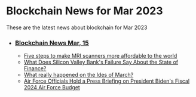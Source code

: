 # Blockchain News for Mar 2023
These are the latest news about blockchain for Mar 2023
- ### [Blockchain News Mar, 15](./15)
    - [Five steps to make MRI scanners more affordable to the world](https://www.nature.com/articles/d41586-023-00759-x) 
    - [What Does Silicon Valley Bank's Failure Say About the State of Finance?](https://hbswk.hbs.edu/item/what-does-silicon-valley-banks-failure-say-about-the-state-of-finance) 
    - [What really happened on the Ides of March?](https://www.nationalgeographic.com/history/article/julius-caesar-ides-of-march) 
    - [Air Force Officials Hold a Press Briefing on President Biden's Fiscal 2024 Air Force Budget](https://www.defense.gov/News/Transcripts/Transcript/Article/3328679/air-force-officials-hold-a-press-briefing-on-president-bidens-fiscal-2024-air-f/) 

